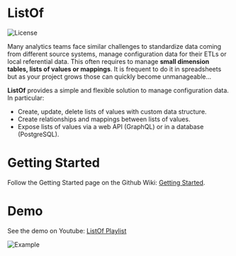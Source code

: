# ListOf

![License](https://img.shields.io/github/license/alexisrolland/listof.svg "Apache-2.0")

Many analytics teams face similar challenges to standardize data coming from different source systems, manage configuration data for their ETLs or local referential data. This often requires to manage **small dimension tables, lists of values or mappings**. It is frequent to do it in spreadsheets but as your project grows those can quickly become unmanageable...

**ListOf** provides a simple and flexible solution to manage configuration data. In particular:

-   Create, update, delete lists of values with custom data structure.
-   Create relationships and mappings between lists of values.
-   Expose lists of values via a web API (GraphQL) or in a database (PostgreSQL).

# Getting Started

Follow the Getting Started page on the Github Wiki: [Getting Started](https://github.com/alexisrolland/listof/wiki/Getting-Started).

# Demo

See the demo on Youtube: [ListOf Playlist](https://www.youtube.com/watch?v=yXRrzHEJEIo&list=PLBUyV209B5ULL6H6wqLnenQgdKwyMEwTM)

![Example](https://github.com/alexisrolland/listof/blob/master/doc/screenshot.png?raw=true)
